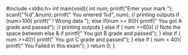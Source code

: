 #include <stdio.h>
int main(void){
int num;
printf("Enter your mark ");
scanf("%d",&num);
printf(" You entered %d", num); // printing outputs
	if (num>100) printf(" ! Wrong data ");
	else if(num >= 80){
	printf(" You got A grade and passed"); // printing outputs
		}
	else if ( num >=60){ // Note the space between else & if
		printf(" You got B grade and passed");
		}
	else if ( num >=40){
		printf(" You got C grade and passed");
		}
	else if ( num < 40){
		printf(" You Failed in this exam");
		}
return 0;
}
